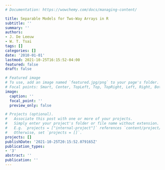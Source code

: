 ```yaml
---
# Documentation: https://wowchemy.com/docs/managing-content/

title: Separable Models for Two-Way Arrays in R
subtitle: ''
summary: ''
authors:
- J. De Leeuw
- W. T. Tsai
tags: []
categories: []
date: '2010-01-01'
lastmod: 2021-10-25T16:15:52-04:00
featured: false
draft: false

# Featured image
# To use, add an image named `featured.jpg/png` to your page's folder.
# Focal points: Smart, Center, TopLeft, Top, TopRight, Left, Right, BottomLeft, Bottom, BottomRight.
image:
  caption: ''
  focal_point: ''
  preview_only: false

# Projects (optional).
#   Associate this post with one or more of your projects.
#   Simply enter your project's folder or file name without extension.
#   E.g. `projects = ["internal-project"]` references `content/project/deep-learning/index.md`.
#   Otherwise, set `projects = []`.
projects: []
publishDate: '2021-10-25T20:15:52.079165Z'
publication_types:
- '3'
abstract: ''
publication: ''
---
```

